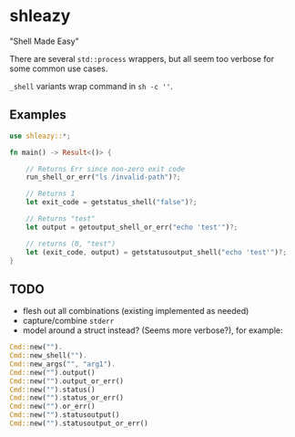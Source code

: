 # shleazy

"Shell Made Easy"

There are several `std::process` wrappers, but all seem too verbose for
some common use cases.

`_shell` variants wrap command in `sh -c ''`.

## Examples

```rust
use shleazy::*;

fn main() -> Result<()> {

    // Returns Err since non-zero exit code
    run_shell_or_err("ls /invalid-path")?;

    // Returns 1
    let exit_code = getstatus_shell("false")?;

    // Returns "test"
    let output = getoutput_shell_or_err("echo 'test'")?;

    // returns (0, "test")
    let (exit_code, output) = getstatusoutput_shell("echo 'test'")?;
}

```


## TODO

* flesh out all combinations (existing implemented as needed)
* capture/combine `stderr`
* model around a struct instead? (Seems more verbose?), for example:

```rust
Cmd::new("").
Cmd::new_shell("").
Cmd::new_args("", "arg1").
Cmd::new("").output()
Cmd::new("").output_or_err()
Cmd::new("").status()
Cmd::new("").status_or_err()
Cmd::new("").or_err()
Cmd::new("").statusoutput()
Cmd::new("").statusoutput_or_err()
```
